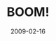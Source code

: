 ---
layout: base.njk
title : 'BOOM!' 
view_title : 'BOOM!' 
year : '2009' 
date : '2009-02-16' 
img_file : '/drawing/boom.png' 
html_file : 'boom' 
next_html : 'imissmyfriend.html' 
year_order : '45' 
permalink : "title/{{html_file}}.html"
---